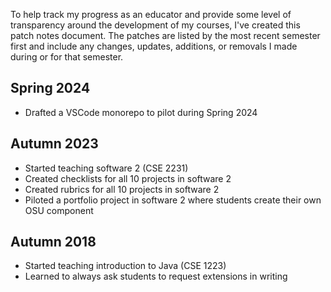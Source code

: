 To help track my progress as an educator and provide some
level of transparency around the development of my courses,
I've created this patch notes document. The patches are listed
by the most recent semester first and include any changes,
updates, additions, or removals I made during or for that semester.

## Spring 2024

- Drafted a VSCode monorepo to pilot during Spring 2024

## Autumn 2023

- Started teaching software 2 (CSE 2231)
- Created checklists for all 10 projects in software 2
- Created rubrics for all 10 projects in software 2
- Piloted a portfolio project in software 2 where students create their own OSU component

## Autumn 2018

- Started teaching introduction to Java (CSE 1223)
- Learned to always ask students to request extensions in writing
